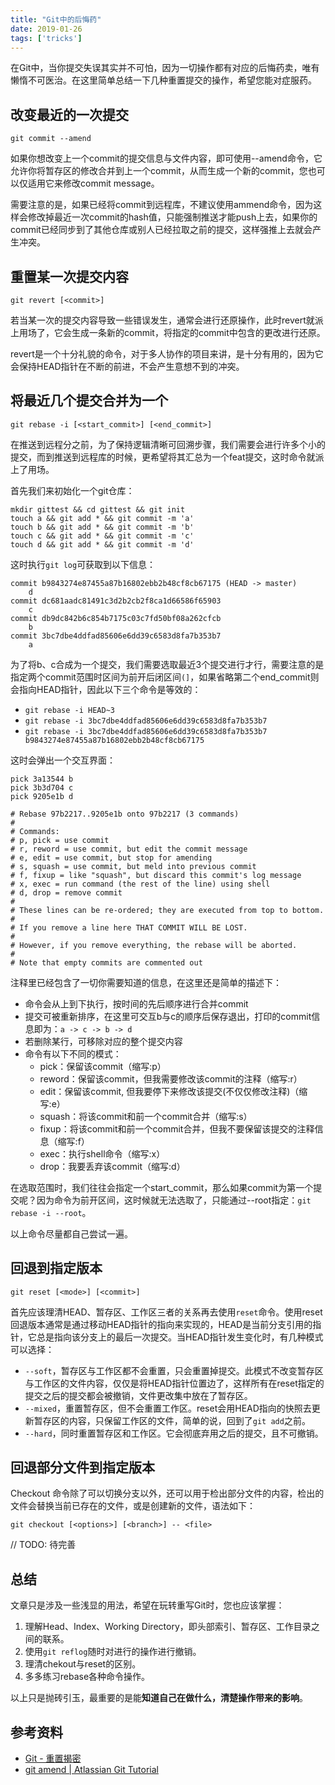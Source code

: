 ```yaml
---
title: "Git中的后悔药"
date: 2019-01-26
tags: ['tricks']
---
```


在Git中，当你提交失误其实并不可怕，因为一切操作都有对应的后悔药卖，唯有懒惰不可医治。在这里简单总结一下几种重置提交的操作，希望您能对症服药。

## 改变最近的一次提交
```
git commit --amend
```

如果你想改变上一个commit的提交信息与文件内容，即可使用--amend命令，它允许你将暂存区的修改合并到上一个commit，从而生成一个新的commit，您也可以仅适用它来修改commit message。

需要注意的是，如果已经将commit到远程库，不建议使用ammend命令，因为这样会修改掉最近一次commit的hash值，只能强制推送才能push上去，如果你的commit已经同步到了其他仓库或别人已经拉取之前的提交，这样强推上去就会产生冲突。

## 重置某一次提交内容
```
git revert [<commit>]
```

若当某一次的提交内容导致一些错误发生，通常会进行还原操作，此时revert就派上用场了，它会生成一条新的commit，将指定的commit中包含的更改进行还原。

revert是一个十分礼貌的命令，对于多人协作的项目来讲，是十分有用的，因为它会保持HEAD指针在不断的前进，不会产生意想不到的冲突。

## 将最近几个提交合并为一个
```
git rebase -i [<start_commit>] [<end_commit>]
```
在推送到远程分之前，为了保持逻辑清晰可回溯步骤，我们需要会进行许多个小的提交，而到推送到远程库的时候，更希望将其汇总为一个feat提交，这时命令就派上了用场。

首先我们来初始化一个git仓库：
```
mkdir gittest && cd gittest && git init
touch a && git add * && git commit -m 'a'
touch b && git add * && git commit -m 'b'
touch c && git add * && git commit -m 'c'
touch d && git add * && git commit -m 'd'
```
这时执行`git log`可获取到以下信息：
```
commit b9843274e87455a87b16802ebb2b48cf8cb67175 (HEAD -> master)
    d
commit dc681aadc81491c3d2b2cb2f8ca1d66586f65903
    c
commit db9dc842b6c854b7175c03c7fd50bf08a262cfcb
    b
commit 3bc7dbe4ddfad85606e6dd39c6583d8fa7b353b7
    a
```

为了将b、c合成为一个提交，我们需要选取最近3个提交进行才行，需要注意的是指定两个commit范围时区间为前开后闭区间`(]`，如果省略第二个end_commit则会指向HEAD指针，因此以下三个命令是等效的：
- `git rebase -i HEAD~3`
- `git rebase -i 3bc7dbe4ddfad85606e6dd39c6583d8fa7b353b7`
- `git rebase -i 3bc7dbe4ddfad85606e6dd39c6583d8fa7b353b7 b9843274e87455a87b16802ebb2b48cf8cb67175`

这时会弹出一个交互界面：
```
pick 3a13544 b
pick 3b3d704 c
pick 9205e1b d

# Rebase 97b2217..9205e1b onto 97b2217 (3 commands)
#
# Commands:
# p, pick = use commit
# r, reword = use commit, but edit the commit message
# e, edit = use commit, but stop for amending
# s, squash = use commit, but meld into previous commit
# f, fixup = like "squash", but discard this commit's log message
# x, exec = run command (the rest of the line) using shell
# d, drop = remove commit
#
# These lines can be re-ordered; they are executed from top to bottom.
#
# If you remove a line here THAT COMMIT WILL BE LOST.
#
# However, if you remove everything, the rebase will be aborted.
#
# Note that empty commits are commented out
```
注释里已经包含了一切你需要知道的信息，在这里还是简单的描述下：
- 命令会从上到下执行，按时间的先后顺序进行合并commit
- 提交可被重新排序，在这里可交互b与c的顺序后保存退出，打印的commit信息即为：`a -> c -> b -> d`
- 若删除某行，可移除对应的整个提交内容
- 命令有以下不同的模式：
  - pick：保留该commit（缩写:p）
  - reword：保留该commit，但我需要修改该commit的注释（缩写:r）
  - edit：保留该commit, 但我要停下来修改该提交(不仅仅修改注释)（缩写:e）
  - squash：将该commit和前一个commit合并（缩写:s）
  - fixup：将该commit和前一个commit合并，但我不要保留该提交的注释信息（缩写:f）
  - exec：执行shell命令（缩写:x）
  - drop：我要丢弃该commit（缩写:d）

在选取范围时，我们往往会指定一个start_commit，那么如果commit为第一个提交呢？因为命令为前开区间，这时候就无法选取了，只能通过--root指定：`git rebase -i --root`。

以上命令尽量都自己尝试一遍。

## 回退到指定版本
```
git reset [<mode>] [<commit>]
```

首先应该理清HEAD、暂存区、工作区三者的关系再去使用`reset`命令。使用reset回退版本通常是通过移动HEAD指针的指向来实现的，HEAD是当前分支引用的指针，它总是指向该分支上的最后一次提交。当HEAD指针发生变化时，有几种模式可以选择：
- `--soft`，暂存区与工作区都不会重置，只会重置掉提交。此模式不改变暂存区与工作区的文件内容，仅仅是将HEAD指针位置边了，这样所有在reset指定的提交之后的提交都会被撤销，文件更改集中放在了暂存区。
- `--mixed`，重置暂存区，但不会重置工作区。reset会用HEAD指向的快照去更新暂存区的内容，只保留工作区的文件，简单的说，回到了`git add`之前。
- `--hard`，同时重置暂存区和工作区。它会彻底弃用之后的提交，且不可撤销。

## 回退部分文件到指定版本
Checkout 命令除了可以切换分支以外，还可以用于检出部分文件的内容，检出的文件会替换当前已存在的文件，或是创建新的文件，语法如下：
```
git checkout [<options>] [<branch>] -- <file>
```
// TODO: 待完善


## 总结
文章只是涉及一些浅显的用法，希望在玩转重写Git时，您也应该掌握：
1. 理解Head、Index、Working Directory，即头部索引、暂存区、工作目录之间的联系。
2. 使用`git reflog`随时对进行的操作进行撤销。
3. 理清chekout与reset的区别。
4. 多多练习rebase各种命令操作。

以上只是抛砖引玉，最重要的是能**知道自己在做什么，清楚操作带来的影响**。

## 参考资料
- [Git - 重置揭密](https://git-scm.com/book/zh/v2/Git-%E5%B7%A5%E5%85%B7-%E9%87%8D%E7%BD%AE%E6%8F%AD%E5%AF%86)
- [git amend \| Atlassian Git Tutorial](https://www.atlassian.com/git/tutorials/rewriting-history)
